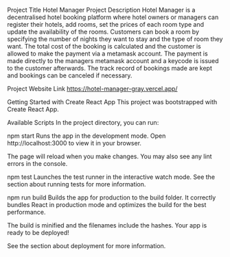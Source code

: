 Project Title
Hotel Manager
Project Description
Hotel Manager is a decentralised hotel booking platform where hotel owners or managers can register their hotels, add rooms, set the prices of each room type and update the availability of the rooms. Customers can book a room by specifying the number of nights they want to stay and the type of room they want. The total cost of the booking is calculated and the customer is allowed to make the payment via a metamask account. The payment is made directly to the managers metamask account and a keycode is issued to the customer afterwards. The track record of bookings made are kept and bookings can be canceled if necessary.

Project Website Link
https://hotel-manager-gray.vercel.app/

Getting Started with Create React App
This project was bootstrapped with Create React App.

Available Scripts
In the project directory, you can run:

npm start
Runs the app in the development mode.
Open http://localhost:3000 to view it in your browser.

The page will reload when you make changes.
You may also see any lint errors in the console.

npm test
Launches the test runner in the interactive watch mode.
See the section about running tests for more information.

npm run build
Builds the app for production to the build folder.
It correctly bundles React in production mode and optimizes the build for the best performance.

The build is minified and the filenames include the hashes.
Your app is ready to be deployed!

See the section about deployment for more information.